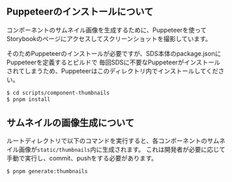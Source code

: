 ## Puppeteerのインストールについて

コンポーネントのサムネイル画像を生成するために、Puppeteerを使ってStorybookのページにアクセスしてスクリーンショットを撮影しています。

そのためPuppeteerのインストールが必要ですが、SDS本体のpackage.jsonにPuppeteerを定義するとビルドで
毎回SDSに不要なPuppeteerがインストールされてしまうため、Puppeteerはこのディレクトリ内でインストールしてください。

```bash
$ cd scripts/component-thumbnails
$ pnpm install
```

## サムネイルの画像生成について

ルートディレクトリで以下のコマンドを実行すると、各コンポーネントのサムネイル画像が`static/thumbnails`内に生成されます。
これは開発者が必要に応じて手動で実行し、commit、pushをする必要があります。

```bash
$ pnpm generate:thumbnails
```
